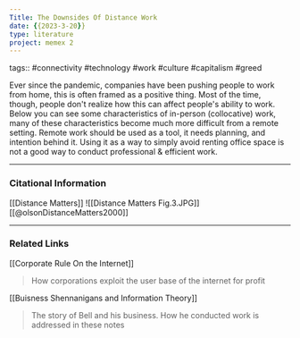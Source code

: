 ```yaml
---
Title: The Downsides Of Distance Work
date: {{2023-3-20}}
type: literature
project: memex 2
---
```

tags:: #connectivity #technology #work #culture #capitalism #greed 

Ever since the pandemic, companies have been pushing people to work from home, this is often framed as a positive thing. Most of the time, though, people don't realize how this can affect people's ability to work. Below you can see some characteristics of in-person (collocative) work, many of these characteristics become much more difficult from a remote setting. Remote work should be used as a tool, it needs planning, and intention behind it. Using it as a way to simply avoid renting office space is not a good way to conduct professional & efficient work.

---
### Citational Information

[[Distance Matters]]
![[Distance Matters Fig.3.JPG]]
[[@olsonDistanceMatters2000]]

---

### Related Links

[[Corporate Rule On the Internet]]
> How corporations exploit the user base of the internet for profit

[[Buisness Shennanigans and Information Theory]]
> The story of Bell and his business. How he conducted work is addressed in these notes


